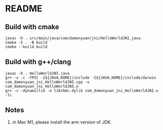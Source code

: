 README 
====

## Build with cmake

```
javac -h . src/main/java/com/damonyuan/jni/HelloWorldJNI.java
cmake -S . -B build
cmake --build build
```

## Build with g++/clang

```
javac -h . HelloWorldJNI.java
g++ -v -c -fPIC -I${JAVA_HOME}/include -I${JAVA_HOME}/include/darwin com_damonyuan_jni_HelloWorldJNI.cpp -o com_damonyuan_jni_HelloWorldJNI.o
g++ -v -dynamiclib -o libsbmc.dylib com_damonyuan_jni_HelloWorldJNI.o  -lc
```

## Notes

1. in Mac M1, please install the arm version of JDK.